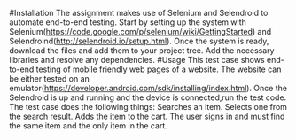 #Installation
The assignment makes use of Selenium and Selendroid to automate end-to-end testing.
Start by setting up the system with Selenium(https://code.google.com/p/selenium/wiki/GettingStarted) and Selendroind(http://selendroid.io/setup.html).
Once the system is ready, download the files and add them to your project tree.
Add the necessary libraries and resolve any dependencies.
#Usage
This test case shows end-to-end testing of mobile friendly web pages of a website. The website can be either tested on an emulator(https://developer.android.com/sdk/installing/index.html).
Once the Selendroid is up and running and the device is connected,run the test code. 
The test case does the following things:
Searches an item.
Selects one from the search result.
Adds the item to the cart.
The user signs in and must find the same item and the only item in the cart.




